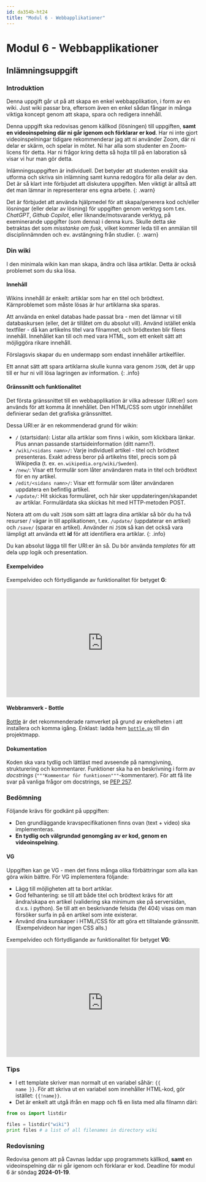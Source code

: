 ```yaml
---
id: da354b-ht24
title: "Modul 6 - Webbapplikationer"
---
```


# Modul 6 - Webbapplikationer

## Inlämningsuppgift

### Introduktion

Denna uppgift går ut på att skapa en enkel webbapplikation, i form av en wiki. Just wiki passar bra, eftersom även en enkel sådan fångar in många viktiga koncept genom att skapa, spara och redigera innehåll.

Denna uppgift ska redovisas genom källkod (lösningen) till uppgiften, **samt en videoinspelning där ni går igenom och förklarar er kod**. Har ni inte gjort videoinspelningar tidigare rekommenderar jag att ni använder Zoom, där ni delar er skärm, och spelar in mötet. Ni har alla som studenter en Zoom-licens för detta. Har ni frågor kring detta så hojta till på en laboration så visar vi hur man gör detta.

Inlämningsuppgiften är individuell. Det betyder att studenten enskilt ska utforma och skriva sin inlämning samt kunna redogöra för alla delar av den. Det är så klart inte förbjudet att diskutera uppgiften. Men viktigt är alltså att det man lämnar in representerar ens egna arbete.
{: .warn}

Det är förbjudet att använda hjälpmedel för att skapa/generera kod och/eller lösningar (eller delar av lösning) för uppgiften genom verktyg som t.ex. *ChatGPT*, *Github Copilot*, eller liknande/motsvarande verktyg, på exeminerande uppgifter (som denna) i denna kurs. Skulle detta ske betraktas det som *misstanke om fusk*, vilket kommer leda till en anmälan till disciplinnämnden och ev. avstängning från studier.
{: .warn}

### Din wiki

I den minimala wikin kan man skapa, ändra och läsa artiklar. Detta är också problemet som du ska lösa.

#### Innehåll

Wikins innehåll är enkelt: artiklar som har en titel och brödtext. Kärnproblemet som måste lösas är hur artiklarna ska sparas.

Att använda en enkel databas hade passat bra - men det lämnar vi till databaskursen (eller, det är tillåtet om du absolut vill). Använd istället enkla textfiler - då kan artikelns titel vara filnamnet, och brödtexten blir filens innehåll. Innehållet kan till och med vara HTML, som ett enkelt sätt att möjliggöra rikare innehåll.

Förslagsvis skapar du en undermapp som endast innehåller artikelfiler.

Ett annat sätt att spara artiklarna skulle kunna vara genom `JSON`, det är upp till er hur ni vill lösa lagringen av information.
{: .info}

#### Gränssnitt och funktionalitet

Det första gränssnittet till en webbapplikation är vilka adresser (URI:er) som används för att komma åt innehållet. Den HTML/CSS som utgör innehållet definierar sedan det grafiska gränssnittet.

Dessa URI:er är en rekommenderad grund för wikin:

* `/` (startsidan): Listar alla artiklar som finns i wikin, som klickbara länkar. Plus annan passande startsideinformation (ditt namn?).
* `/wiki/<sidans namn>/`: Varje individuell artikel - titel och brödtext presenteras. Exakt adress beror på artikelns titel, precis som på Wikipedia (t. ex. `en.wikipedia.org/wiki/Sweden`).
* `/new/`: Visar ett formulär som låter användaren mata in titel och brödtext för en ny artikel.
* `/edit/<sidans namn>/`: Visar ett formulär som låter användaren uppdatera en befintlig artikel.
* `/update/`: Hit skickas formuläret, och här sker uppdateringen/skapandet av artiklar. Formulärdata ska skickas hit med HTTP-metoden POST.

Notera att om du valt `JSON` som sätt att lagra dina artiklar så bör du ha två resurser / vägar in till applikationen, t.ex. `/update/` (uppdaterar en artikel) och `/save/` (sparar en artikel). Använder ni `JSON` så kan det också vara lämpligt att använda ett **id** för att identifiera era artiklar.
{: .info}

Du kan absolut lägga till fler URI:er än så. Du bör använda _templates_ för att dela upp logik och presentation.

#### Exempelvideo

Exempelvideo och förtydligande av funktionalitet för betyget **G**:

<div class="video-frame">
    <div style="left: 0; width: 100%; height: 0; position: relative; padding-bottom: 56.25%;"><iframe src="https://www.youtube.com/embed/cPR-wAgrXbk?rel=0" style="top: 0; left: 0; width: 100%; height: 100%; position: absolute; border: 0;" allowfullscreen scrolling="no" allow="accelerometer; clipboard-write; encrypted-media; gyroscope; picture-in-picture;"></iframe></div>
</div>

#### Webbramverk - Bottle

[Bottle](http://bottlepy.org/) är det rekommenderade ramverket på grund av enkelheten i att installera och komma igång. Enklast: ladda hem [`bottle.py`](http://bottlepy.org/bottle.py) till din projektmapp.

#### Dokumentation

Koden ska vara tydlig och lättläst med avseende på namngivning, strukturering och kommentarer. Funktioner ska ha en beskrivning i form av _docstrings_ (`"""Kommentar för funktionen"""`-kommentarer). För att få lite svar på vanliga frågor om docstrings, se [PEP 257](../../pep257).

### Bedömning

Följande krävs för godkänt på uppgiften:

- Den grundläggande kravspecifikationen finns ovan (text + video) ska implementeras.
- **En tydlig och välgrundad genomgång av er kod, genom en videoinspelning**.

#### VG

Uppgiften kan ge VG - men det finns många olika förbättringar som alla kan göra wikin bättre. För VG implementera följande:

* Lägg till möjligheten att ta bort artiklar.
* God felhantering: se till att både titel och brödtext krävs för att ändra/skapa en artikel (validering ska minimum ske på serversidan, d.v.s. i python). Se till att en beskrivande felsida (fel 404) visas om man försöker surfa in på en artikel som inte existerar.
* Använd dina kunskaper i HTML/CSS för att göra ett tilltalande gränssnitt. (Exempelvideon har ingen CSS alls.)

Exempelvideo och förtydligande av funktionalitet för betyget **VG**:

<div class="video-frame">
    <div style="left: 0; width: 100%; height: 0; position: relative; padding-bottom: 56.25%;"><iframe src="https://www.youtube.com/embed/ywaO7I6mz3s?rel=0" style="top: 0; left: 0; width: 100%; height: 100%; position: absolute; border: 0;" allowfullscreen scrolling="no" allow="accelerometer; clipboard-write; encrypted-media; gyroscope; picture-in-picture;"></iframe></div>
</div>

### Tips

- I ett template skriver man normalt ut en variabel såhär: <code>&#123;&#123; name &#125;&#125;</code>. För att skriva ut en variabel som innehåller HTML-kod, gör istället: <code>&#123;&#123;!name&#125;&#125;</code>.
- Det är enkelt att utgå ifrån en mapp och få en lista med alla filnamn däri:

```python
from os import listdir

files = listdir("wiki")
print files # a list of all filenames in directory wiki
```

### Redovisning

Redovisa genom att på Cavnas laddar upp programmets källkod, **samt** en videoinspelning där ni går igenom och förklarar er kod. Deadline för modul 6 är söndag **2024-01-19**.